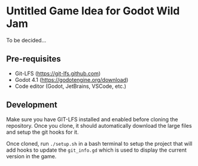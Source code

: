 # Untitled Game Idea for Godot Wild Jam

To be decided...

## Pre-requisites

- Git-LFS (https://git-lfs.github.com)
- Godot 4.1 (https://godotengine.org/download)
- Code editor (Godot, JetBrains, VSCode, etc.)

## Development

Make sure you have GIT-LFS installed and enabled before cloning the repository.
Once you clone, it should automatically download the large files and setup the
git hooks for it.

Once cloned, run `./setup.sh` in a bash terminal to setup the project that will
add hooks to update the `git_info.gd` which is used to display the current 
version in the game.
